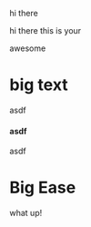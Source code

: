 hi there



hi there this is your

&#x20;awesome&#x20;

# big text

asdf

#### asdf

asdf

# Big Ease

what up!